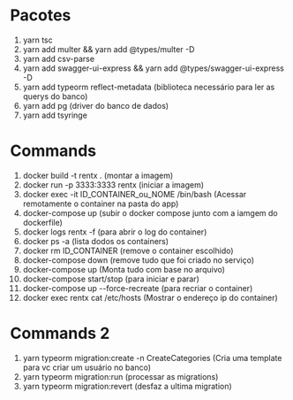 # Pacotes
1. yarn tsc
2. yarn add multer && yarn add @types/multer -D
3. yarn add csv-parse
4. yarn add swagger-ui-express && yarn add @types/swagger-ui-express -D
5. yarn add typeorm reflect-metadata (biblioteca necessário para ler as querys do banco)
6. yarn add pg (driver do banco de dados)
7. yarn add tsyringe
  

# Commands
1. docker build -t rentx .            (montar a imagem)
2. docker run -p 3333:3333 rentx      (iniciar a imagem)
3. docker exec -it ID_CONTAINER_ou_NOME /bin/bash   (Acessar remotamente o container na pasta do app)
4. docker-compose up (subir o docker compose junto com a iamgem do dockerfile)
5. docker logs rentx -f (para abrir o log do container)
6. docker ps -a (lista dodos os containers)
7. docker rm ID_CONTAINER (remove o container escolhido)
8. docker-compose down (remove tudo que foi criado no serviço)
9. docker-compose up (Monta tudo com base no arquivo)
10. docker-compose start/stop (para iniciar e parar)
11. docker-compose up --force-recreate (para recriar o container)
12. docker exec rentx cat /etc/hosts (Mostrar o endereço ip do container)

# Commands 2
1. yarn typeorm migration:create -n CreateCategories (Cria uma template para vc criar um usuário no banco)
2. yarn typeorm migration:run (processar as migrations)
3. yarn typeorm migration:revert (desfaz a ultima migration)
    

